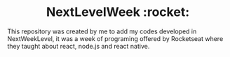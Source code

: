 <h1 align="center"> NextLevelWeek :rocket:</h1>
This repository was created by me to add my codes developed in NextWeekLevel, it was a week of programing offered by Rocketseat where they taught about react, node.js and react native.

<div class='group-images'>
    <img class='box-image'>
    <img class='box-image'>
    <img class='box-image'>
<div\>
